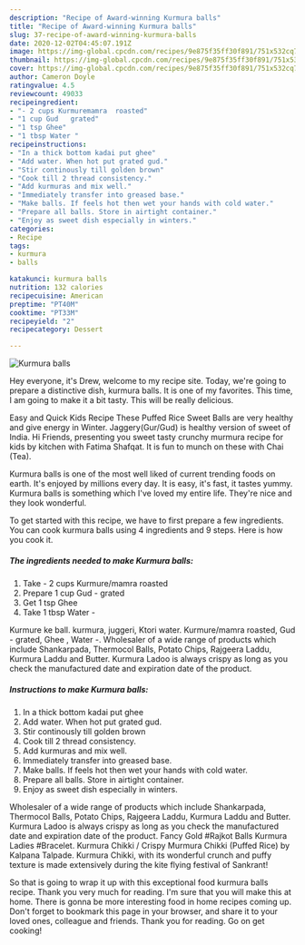 ```yaml
---
description: "Recipe of Award-winning Kurmura balls"
title: "Recipe of Award-winning Kurmura balls"
slug: 37-recipe-of-award-winning-kurmura-balls
date: 2020-12-02T04:45:07.191Z
image: https://img-global.cpcdn.com/recipes/9e875f35ff30f891/751x532cq70/kurmura-balls-recipe-main-photo.jpg
thumbnail: https://img-global.cpcdn.com/recipes/9e875f35ff30f891/751x532cq70/kurmura-balls-recipe-main-photo.jpg
cover: https://img-global.cpcdn.com/recipes/9e875f35ff30f891/751x532cq70/kurmura-balls-recipe-main-photo.jpg
author: Cameron Doyle
ratingvalue: 4.5
reviewcount: 49033
recipeingredient:
- "- 2 cups Kurmuremamra  roasted"
- "1 cup Gud   grated"
- "1 tsp Ghee"
- "1 tbsp Water "
recipeinstructions:
- "In a thick bottom kadai put ghee"
- "Add water. When hot put grated gud."
- "Stir continously till golden brown"
- "Cook till 2 thread consistency."
- "Add kurmuras and mix well."
- "Immediately transfer into greased base."
- "Make balls. If feels hot then wet your hands with cold water."
- "Prepare all balls. Store in airtight container."
- "Enjoy as sweet dish especially in winters."
categories:
- Recipe
tags:
- kurmura
- balls

katakunci: kurmura balls 
nutrition: 132 calories
recipecuisine: American
preptime: "PT40M"
cooktime: "PT33M"
recipeyield: "2"
recipecategory: Dessert

---
```



![Kurmura balls](https://img-global.cpcdn.com/recipes/9e875f35ff30f891/751x532cq70/kurmura-balls-recipe-main-photo.jpg)

Hey everyone, it's Drew, welcome to my recipe site. Today, we're going to prepare a distinctive dish, kurmura balls. It is one of my favorites. This time, I am going to make it a bit tasty. This will be really delicious.

Easy and Quick Kids Recipe These Puffed Rice Sweet Balls are very healthy and give energy in Winter. Jaggery(Gur/Gud) is healthy version of sweet of India. Hi Friends, presenting you sweet tasty crunchy murmura recipe for kids by kitchen with Fatima Shafqat. It is fun to munch on these with Chai (Tea).

Kurmura balls is one of the most well liked of current trending foods on earth. It's enjoyed by millions every day. It is easy, it's fast, it tastes yummy. Kurmura balls is something which I've loved my entire life. They're nice and they look wonderful.


To get started with this recipe, we have to first prepare a few ingredients. You can cook kurmura balls using 4 ingredients and 9 steps. Here is how you cook it.

<!--inarticleads1-->

##### The ingredients needed to make Kurmura balls:

1. Take - 2 cups Kurmure/mamra  roasted
1. Prepare 1 cup Gud -  grated
1. Get 1 tsp Ghee
1. Take 1 tbsp Water -


Kurmure ke ball. kurmura, juggeri, Ktori water. Kurmure/mamra roasted, Gud - grated, Ghee , Water -. Wholesaler of a wide range of products which include Shankarpada, Thermocol Balls, Potato Chips, Rajgeera Laddu, Kurmura Laddu and Butter. Kurmura Ladoo is always crispy as long as you check the manufactured date and expiration date of the product. 

<!--inarticleads2-->

##### Instructions to make Kurmura balls:

1. In a thick bottom kadai put ghee
1. Add water. When hot put grated gud.
1. Stir continously till golden brown
1. Cook till 2 thread consistency.
1. Add kurmuras and mix well.
1. Immediately transfer into greased base.
1. Make balls. If feels hot then wet your hands with cold water.
1. Prepare all balls. Store in airtight container.
1. Enjoy as sweet dish especially in winters.


Wholesaler of a wide range of products which include Shankarpada, Thermocol Balls, Potato Chips, Rajgeera Laddu, Kurmura Laddu and Butter. Kurmura Ladoo is always crispy as long as you check the manufactured date and expiration date of the product. Fancy Gold #Rajkot Balls Kurmura Ladies #Bracelet. Kurmura Chikki / Crispy Murmura Chikki (Puffed Rice) by Kalpana Talpade. Kurmura Chikki, with its wonderful crunch and puffy texture is made extensively during the kite flying festival of Sankrant! 

So that is going to wrap it up with this exceptional food kurmura balls recipe. Thank you very much for reading. I'm sure that you will make this at home. There is gonna be more interesting food in home recipes coming up. Don't forget to bookmark this page in your browser, and share it to your loved ones, colleague and friends. Thank you for reading. Go on get cooking!
